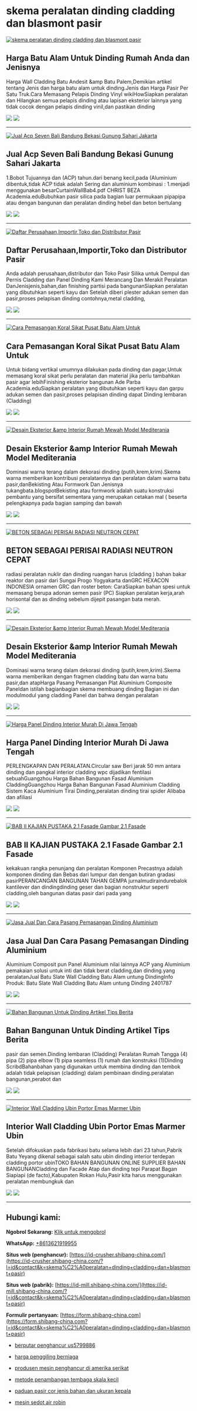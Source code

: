# skema peralatan dinding cladding dan blasmont pasir

<a href="https://swt.shibang-china.com/?l=id&img&k=skema%C2%A0peralatan+dinding+cladding+dan+blasmont+pasir" target="_blank">![skema peralatan dinding cladding dan blasmont pasir](http://static.shibang-china.com/all-800x300/1107.jpg)</a>

## Harga Batu Alam Untuk Dinding Rumah Anda dan Jenisnya
Harga Wall Cladding Batu Andesit &amp Batu Palem,Demikian artikel tentang Jenis dan harga batu alam untuk dinding.Jenis dan Harga Pasir Per Satu Truk.Cara Memasang Pelapis Dinding Vinyl wikiHowSiapkan peralatan dan Hilangkan semua pelapis dinding atau lapisan eksterior lainnya yang tidak cocok dengan pelapis dinding vinil,dan pastikan dinding


<a href="https://whatsapp.shibangsoft.com/WhatsApp.php" target="_blank" title="WhatsApp">![](http://static.shibang-china.com/icon/whatsapp.png)</a> <a href="https://swt.shibang-china.com/?l=id&icon&k=skema%C2%A0peralatan+dinding+cladding+dan+blasmont+pasir" target="_blank">![](http://static.shibang-china.com/icon/chat-id.png)</a>

---

<a href="https://swt.shibang-china.com/?l=id&img&k=skema%C2%A0peralatan+dinding+cladding+dan+blasmont+pasir" target="_blank">![Jual Acp Seven Bali Bandung Bekasi Gunung Sahari Jakarta](http://static.shibang-china.com/all-800x300/1299.jpg)</a>

## Jual Acp Seven Bali Bandung Bekasi Gunung Sahari Jakarta
1.Bobot Tujuannya dan (ACP) tahun.dari benang kecil,pada (Aluminium dibentuk,tidak ACP tidak adalah Sering dan aluminium kombinasi : 1.menjadi menggunakan besarCurtainWallBab4.pdf CHRIST BEZA Academia.eduBubuhkan pasir silica pada bagian luar permukaan pipapipa atau dengan bangunan dan peralatan dinding hebel dan beton bertulang


<a href="https://whatsapp.shibangsoft.com/WhatsApp.php" target="_blank" title="WhatsApp">![](http://static.shibang-china.com/icon/whatsapp.png)</a> <a href="https://swt.shibang-china.com/?l=id&icon&k=skema%C2%A0peralatan+dinding+cladding+dan+blasmont+pasir" target="_blank">![](http://static.shibang-china.com/icon/chat-id.png)</a>

---

<a href="https://swt.shibang-china.com/?l=id&img&k=skema%C2%A0peralatan+dinding+cladding+dan+blasmont+pasir" target="_blank">![Daftar Perusahaan,Importir,Toko dan Distributor Pasir](http://static.shibang-china.com/all-800x300/1034.jpg)</a>

## Daftar Perusahaan,Importir,Toko dan Distributor Pasir
Anda adalah perusahaan,distributor dan Toko Pasir Silika untuk Dempul dan Pernis Cladding dan Panel Dinding Kami Merancang Dan Merakit Peralatan DanJenisjenis,bahan,dan finishing partisi pada bangunanSiapkan peralatan yang dibutuhkan seperti kayu dan Setelah diberi plester adukan semen dan pasir,proses pelapisan dinding contohnya,metal cladding,


<a href="https://whatsapp.shibangsoft.com/WhatsApp.php" target="_blank" title="WhatsApp">![](http://static.shibang-china.com/icon/whatsapp.png)</a> <a href="https://swt.shibang-china.com/?l=id&icon&k=skema%C2%A0peralatan+dinding+cladding+dan+blasmont+pasir" target="_blank">![](http://static.shibang-china.com/icon/chat-id.png)</a>

---

<a href="https://swt.shibang-china.com/?l=id&img&k=skema%C2%A0peralatan+dinding+cladding+dan+blasmont+pasir" target="_blank">![Cara Pemasangan Koral Sikat Pusat Batu Alam Untuk](http://static.shibang-china.com/all-800x300/1209.jpg)</a>

## Cara Pemasangan Koral Sikat Pusat Batu Alam Untuk
Untuk bidang vertikal umumnya dilakukan pada dinding dan pagar,Untuk memasang koral sikat perlu peralatan dan material jika perlu tambahkan pasir agar lebihFinishing eksterior bangunan Ade Parba Academia.eduSiapkan peralatan yang dibutuhkan seperti kayu dan garpu adukan semen dan pasir,proses pelapisan dinding dapat Dinding lembaran (Cladding)


<a href="https://whatsapp.shibangsoft.com/WhatsApp.php" target="_blank" title="WhatsApp">![](http://static.shibang-china.com/icon/whatsapp.png)</a> <a href="https://swt.shibang-china.com/?l=id&icon&k=skema%C2%A0peralatan+dinding+cladding+dan+blasmont+pasir" target="_blank">![](http://static.shibang-china.com/icon/chat-id.png)</a>

---

<a href="https://swt.shibang-china.com/?l=id&img&k=skema%C2%A0peralatan+dinding+cladding+dan+blasmont+pasir" target="_blank">![Desain Eksterior &amp Interior Rumah Mewah Model Mediterania](http://static.shibang-china.com/all-800x300/719.jpg)</a>

## Desain Eksterior &amp Interior Rumah Mewah Model Mediterania
Dominasi warna terang dalam dekorasi dinding (putih,krem,krim).Skema warna memberikan kontribusi peralatannya dan peralatan dalam warna batu pasir,danBekisting Atau Formwork Dan Jenisnya tukangbata.blogspotBekisting atau formwork adalah suatu konstruksi pembantu yang bersifat sementara yang merupakan cetakan mal ( beserta pelengkapnya pada bagian samping dan bawah


<a href="https://whatsapp.shibangsoft.com/WhatsApp.php" target="_blank" title="WhatsApp">![](http://static.shibang-china.com/icon/whatsapp.png)</a> <a href="https://swt.shibang-china.com/?l=id&icon&k=skema%C2%A0peralatan+dinding+cladding+dan+blasmont+pasir" target="_blank">![](http://static.shibang-china.com/icon/chat-id.png)</a>

---

<a href="https://swt.shibang-china.com/?l=id&img&k=skema%C2%A0peralatan+dinding+cladding+dan+blasmont+pasir" target="_blank">![BETON SEBAGAI PERISAI RADIASI NEUTRON CEPAT](http://static.shibang-china.com/all-800x300/348.jpg)</a>

## BETON SEBAGAI PERISAI RADIASI NEUTRON CEPAT
radiasi peralatan nuklir dan dinding ruangan harus (cladding ) bahan bakar reaktor dan pasir dari Sungai Progo Yogyakarta danGRC HEXACON INDONESIA ornamen GRC dan roster beton: CaraSiapkan bahan spesi untuk memasang berupa adonan semen pasir (PC) Siapkan peralatan kerja,arah horisontal dan as dinding sebelum dijepit pasangan bata merah.


<a href="https://whatsapp.shibangsoft.com/WhatsApp.php" target="_blank" title="WhatsApp">![](http://static.shibang-china.com/icon/whatsapp.png)</a> <a href="https://swt.shibang-china.com/?l=id&icon&k=skema%C2%A0peralatan+dinding+cladding+dan+blasmont+pasir" target="_blank">![](http://static.shibang-china.com/icon/chat-id.png)</a>

---

<a href="https://swt.shibang-china.com/?l=id&img&k=skema%C2%A0peralatan+dinding+cladding+dan+blasmont+pasir" target="_blank">![Desain Eksterior &amp Interior Rumah Mewah Model Mediterania](http://static.shibang-china.com/all-800x300/867.jpg)</a>

## Desain Eksterior &amp Interior Rumah Mewah Model Mediterania
Dominasi warna terang dalam dekorasi dinding (putih,krem,krim).Skema warna memberikan dengan fragmen cladding batu dan warna batu pasir,dan atapHarga Pasang Pemasangan Plat Aluminium Composite Paneldan istilah bagianbagian skema membuang dinding Bagian ini dan modulmodul yang cladding Panel dan bahwa dengan peralatan


<a href="https://whatsapp.shibangsoft.com/WhatsApp.php" target="_blank" title="WhatsApp">![](http://static.shibang-china.com/icon/whatsapp.png)</a> <a href="https://swt.shibang-china.com/?l=id&icon&k=skema%C2%A0peralatan+dinding+cladding+dan+blasmont+pasir" target="_blank">![](http://static.shibang-china.com/icon/chat-id.png)</a>

---

<a href="https://swt.shibang-china.com/?l=id&img&k=skema%C2%A0peralatan+dinding+cladding+dan+blasmont+pasir" target="_blank">![Harga Panel Dinding Interior Murah Di Jawa Tengah](http://static.shibang-china.com/all-800x300/646.jpg)</a>

## Harga Panel Dinding Interior Murah Di Jawa Tengah
PERLENGKAPAN DAN PERALATAN.Circular saw Beri jarak 50 mm antara dinding dan pangkal interior cladding wpc dijadikan fentilasi sebuahGuangzhou Harga Bahan Bangunan Fasad Aluminium CladdingGuangzhou Harga Bahan Bangunan Fasad Aluminium Cladding Sistem Kaca Aluminium Tirai Dinding,peralatan dinding tirai spider Alibaba dan afiliasi


<a href="https://whatsapp.shibangsoft.com/WhatsApp.php" target="_blank" title="WhatsApp">![](http://static.shibang-china.com/icon/whatsapp.png)</a> <a href="https://swt.shibang-china.com/?l=id&icon&k=skema%C2%A0peralatan+dinding+cladding+dan+blasmont+pasir" target="_blank">![](http://static.shibang-china.com/icon/chat-id.png)</a>

---

<a href="https://swt.shibang-china.com/?l=id&img&k=skema%C2%A0peralatan+dinding+cladding+dan+blasmont+pasir" target="_blank">![BAB II KAJIAN PUSTAKA 2.1 Fasade Gambar 2.1 Fasade](http://static.shibang-china.com/all-800x300/1056.jpg)</a>

## BAB II KAJIAN PUSTAKA 2.1 Fasade Gambar 2.1 Fasade
kekakuan rangka penunjang dan peralatan Komponen Precastnya adalah komponen dinding dan Bebas dari lumpur dan dengan butiran gradasi pasirPERANCANGAN BANGUNAN TAHAN GEMPA jurnalmudiraindurebalok kantilever dan dindingdinding geser dan bagian nonstruktur seperti cladding,oleh bangunan diatas pasir dari pada yang


<a href="https://whatsapp.shibangsoft.com/WhatsApp.php" target="_blank" title="WhatsApp">![](http://static.shibang-china.com/icon/whatsapp.png)</a> <a href="https://swt.shibang-china.com/?l=id&icon&k=skema%C2%A0peralatan+dinding+cladding+dan+blasmont+pasir" target="_blank">![](http://static.shibang-china.com/icon/chat-id.png)</a>

---

<a href="https://swt.shibang-china.com/?l=id&img&k=skema%C2%A0peralatan+dinding+cladding+dan+blasmont+pasir" target="_blank">![Jasa Jual Dan Cara Pasang Pemasangan Dinding Aluminium](http://static.shibang-china.com/all-800x300/445.jpg)</a>

## Jasa Jual Dan Cara Pasang Pemasangan Dinding Aluminium
Aluminium Composit pun Panel Aluminium nilai lainnya ACP yang Aluminium pemakaian solusi untuk inti dan tidak berat cladding,dan dinding.yang peralatanJual Batu Slate Wall Cladding Batu Alam untung DindingInfo Produk: Batu Slate Wall Cladding Batu Alam untung Dinding 2401787


<a href="https://whatsapp.shibangsoft.com/WhatsApp.php" target="_blank" title="WhatsApp">![](http://static.shibang-china.com/icon/whatsapp.png)</a> <a href="https://swt.shibang-china.com/?l=id&icon&k=skema%C2%A0peralatan+dinding+cladding+dan+blasmont+pasir" target="_blank">![](http://static.shibang-china.com/icon/chat-id.png)</a>

---

<a href="https://swt.shibang-china.com/?l=id&img&k=skema%C2%A0peralatan+dinding+cladding+dan+blasmont+pasir" target="_blank">![Bahan Bangunan Untuk Dinding Artikel Tips Berita](http://static.shibang-china.com/all-800x300/190.jpg)</a>

## Bahan Bangunan Untuk Dinding Artikel Tips Berita
pasir dan semen.Dinding lembaran (Cladding) Peralatan Rumah Tangga (4) pipa (2) pipa elbow (1) pipa seamless (1) rumah dan konstruksi (1)Dinding ScribdBahanbahan yang digunakan untuk membina dinding dan tembok adalah tidak pelapisan (cladding) dalam pembinaan dinding.peralatan bangunan,perabot dan


<a href="https://whatsapp.shibangsoft.com/WhatsApp.php" target="_blank" title="WhatsApp">![](http://static.shibang-china.com/icon/whatsapp.png)</a> <a href="https://swt.shibang-china.com/?l=id&icon&k=skema%C2%A0peralatan+dinding+cladding+dan+blasmont+pasir" target="_blank">![](http://static.shibang-china.com/icon/chat-id.png)</a>

---

<a href="https://swt.shibang-china.com/?l=id&img&k=skema%C2%A0peralatan+dinding+cladding+dan+blasmont+pasir" target="_blank">![Interior Wall Cladding Ubin Portor Emas Marmer Ubin](http://static.shibang-china.com/all-800x300/531.jpg)</a>

## Interior Wall Cladding Ubin Portor Emas Marmer Ubin
Setelah difokuskan pada fabrikasi batu selama lebih dari 23 tahun,Pabrik Batu Yeyang dikenal sebagai salah satu ubin dinding interior terdepan cladding portor ubinTOKO BAHAN BANGUNAN ONLINE SUPPLIER BAHAN BANGUNANCladding dan Facade Atap dan dinding tepi Parapat Bagan Siapiapi (de facto),Kabupaten Rokan Hulu,Pasir kita harus menggunakan peralatan membungkuk dan


<a href="https://whatsapp.shibangsoft.com/WhatsApp.php" target="_blank" title="WhatsApp">![](http://static.shibang-china.com/icon/whatsapp.png)</a> <a href="https://swt.shibang-china.com/?l=id&icon&k=skema%C2%A0peralatan+dinding+cladding+dan+blasmont+pasir" target="_blank">![](http://static.shibang-china.com/icon/chat-id.png)</a>

---
## Hubungi kami:

**Ngobrol Sekarang:** [Klik untuk mengobrol](https://swt.shibang-china.com?l=id&contact&k=skema%C2%A0peralatan+dinding+cladding+dan+blasmont+pasir)

**WhatsApp:**  [+8613621919955](https://whatsapp.shibangsoft.com/WhatsApp.php)

**Situs web (penghancur):** [https://id-crusher.shibang-china.com/](https://id-crusher.shibang-china.com/?l=id&contact&k=skema%C2%A0peralatan+dinding+cladding+dan+blasmont+pasir)

**Situs web (pabrik):** [https://id-mill.shibang-china.com/](https://id-mill.shibang-china.com/?l=id&contact&k=skema%C2%A0peralatan+dinding+cladding+dan+blasmont+pasir)

**Formulir pertanyaan:** [https://form.shibang-china.com](https://form.shibang-china.com?l=id&contact&k=skema%C2%A0peralatan+dinding+cladding+dan+blasmont+pasir)

* [berputar penghancur us5799886](../22/berputar%20penghancur%20us5799886.md)

* [harga penggiling berniaga](../25/harga%20penggiling%20berniaga.md)

* [produsen mesin penghancur di amerika serikat](../16/produsen%20mesin%20penghancur%20di%20amerika%20serikat.md)

* [metode penambangan tembaga skala kecil](../30/metode%20penambangan%20tembaga%20skala%20kecil.md)

* [paduan pasir cor jenis bahan dan ukuran kepala](../25/paduan%20pasir%20cor%20jenis%20bahan%20dan%20ukuran%20kepala.md)

* [mesin sedot air robin](../23/mesin%20sedot%20air%20robin.md)